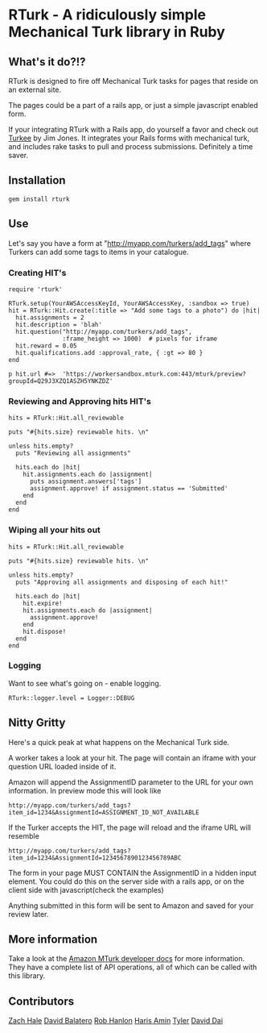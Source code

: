 # RTurk - A ridiculously simple Mechanical Turk library in Ruby

## What's it do?!?

RTurk is designed to fire off Mechanical Turk tasks for pages that reside on an external site.

The pages could be a part of a rails app, or just a simple javascript enabled form.

If your integrating RTurk with a Rails app, do yourself a favor and check out [Turkee](http://github.com/aantix/turkee) by Jim Jones. It integrates your Rails forms with mechanical turk, and includes rake tasks to pull and process submissions. Definitely a time saver.

## Installation

    gem install rturk

## Use

Let's say you have a form at "http://myapp.com/turkers/add_tags" where Turkers can add some tags to items in your catalogue.

### Creating HIT's

    require 'rturk'

    RTurk.setup(YourAWSAccessKeyId, YourAWSAccessKey, :sandbox => true)
    hit = RTurk::Hit.create(:title => "Add some tags to a photo") do |hit|
      hit.assignments = 2
      hit.description = 'blah'
      hit.question("http://myapp.com/turkers/add_tags",
                   :frame_height => 1000)  # pixels for iframe
      hit.reward = 0.05
      hit.qualifications.add :approval_rate, { :gt => 80 }
    end

    p hit.url #=>  'https://workersandbox.mturk.com:443/mturk/preview?groupId=Q29J3XZQ1ASZH5YNKZDZ'

### Reviewing and Approving hits HIT's

    hits = RTurk::Hit.all_reviewable

    puts "#{hits.size} reviewable hits. \n"

    unless hits.empty?
      puts "Reviewing all assignments"

      hits.each do |hit|
        hit.assignments.each do |assignment|
          puts assignment.answers['tags']
          assignment.approve! if assignment.status == 'Submitted'
        end
      end
    end

### Wiping all your hits out

    hits = RTurk::Hit.all_reviewable

    puts "#{hits.size} reviewable hits. \n"

    unless hits.empty?
      puts "Approving all assignments and disposing of each hit!"

      hits.each do |hit|
        hit.expire!
        hit.assignments.each do |assignment|
          assignment.approve!
        end
        hit.dispose!
      end
    end


### Logging
Want to see what's going on - enable logging.

    RTurk::logger.level = Logger::DEBUG

## Nitty Gritty

Here's a quick peak at what happens on the Mechanical Turk side.

A worker takes a look at your hit. The page will contain an iframe with your question URL loaded inside of it.

Amazon will append the AssignmentID parameter to the URL for your own information. In preview mode this will look like

    http://myapp.com/turkers/add_tags?item_id=1234&AssignmentId=ASSIGNMENT_ID_NOT_AVAILABLE

If the Turker accepts the HIT, the page will reload and the iframe URL will resemble

    http://myapp.com/turkers/add_tags?item_id=1234&AssignmentId=1234567890123456789ABC

The form in your page MUST CONTAIN the AssignmentID in a hidden input element. You could do this on the server side with a rails app, or on the client side with javascript(check the examples)

Anything submitted in this form will be sent to Amazon and saved for your review later.

## More information

Take a look at the [Amazon MTurk developer docs](http://docs.amazonwebservices.com/AWSMechTurk/latest/AWSMechanicalTurkRequester/) for more information. They have a complete list of API operations, all of which can be called with this library.

## Contributors
[Zach Hale](http://github.com/zachhale)
[David Balatero](http://github.com/dbalatero)
[Rob Hanlon](http://github.com/ohwillie)
[Haris Amin](http://github.com/hamin)
[Tyler](http://github.com/tkieft)
[David Dai](http://github.com/newtonsapple)

